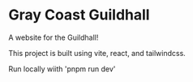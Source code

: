 # Gray Coast Guildhall

A website for the Guildhall!

This project is built using vite, react, and tailwindcss.

Run locally wiith 'pnpm run dev'